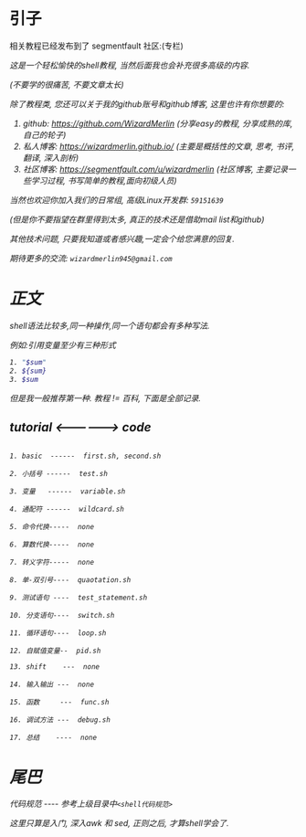 
# 引子

相关教程已经发布到了 segmentfault 社区:(专栏)
<address>

这是一个轻松愉快的shell教程, 当然后面我也会补充很多高级的内容.

(不要学的很痛苦, 不要文章太长)

除了教程类, 您还可以关于我的github账号和github博客, 这里也许有你想要的:

1. github: https://github.com/WizardMerlin
   (分享easy的教程, 分享成熟的库, 自己的轮子)
2. 私人博客: https://wizardmerlin.github.io/
   (主要是概括性的文章, 思考, 书评, 翻译, 深入剖析)
3. 社区博客: https://segmentfault.com/u/wizardmerlin
   (社区博客, 主要记录一些学习过程, 书写简单的教程,面向初级人员)

当然也欢迎你加入我们的日常组, 高级Linux开发群: `59151639`

(但是你不要指望在群里得到太多, 真正的技术还是借助mail list和github)

其他技术问题, 只要我知道或者感兴趣,一定会个给您满意的回复.

期待更多的交流: `wizardmerlin945@gmail.com`



# 正文


shell语法比较多,同一种操作,同一个语句都会有多种写法.

例如:引用变量至少有三种形式

```bash
1. "$sum"
2. ${sum}
3. $sum
```


但是我一般推荐第一种.
教程 != 百科, 下面是全部记录.

## tutorial  <------>  code

```

1. basic  ------  first.sh, second.sh

2. 小括号 ------  test.sh

3. 变量   ------  variable.sh

4. 通配符 ------  wildcard.sh

5. 命令代换-----  none

6. 算数代换-----  none

7. 转义字符-----  none

8. 单-双引号----  quaotation.sh

9. 测试语句 ----  test_statement.sh

10. 分支语句----  switch.sh

11. 循环语句----  loop.sh

12. 自赋值变量--  pid.sh

13. shift    ---  none

14. 输入输出 ---  none

15. 函数     ---  func.sh

16. 调试方法 ---  debug.sh

17. 总结    ----  none

```

# 尾巴

代码规范 ---- 参考上级目录中`<shell代码规范>`

这里只算是入门, 深入awk 和 sed, 正则之后, 才算shell学会了.

